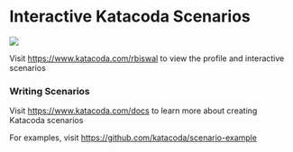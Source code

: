 # Interactive Katacoda Scenarios

[![](http://shields.katacoda.com/katacoda/rbiswal/count.svg)](https://www.katacoda.com/rbiswal "Get your profile on Katacoda.com")

Visit https://www.katacoda.com/rbiswal to view the profile and interactive scenarios

### Writing Scenarios
Visit https://www.katacoda.com/docs to learn more about creating Katacoda scenarios

For examples, visit https://github.com/katacoda/scenario-example
